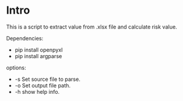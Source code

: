 # Intro
This is a script to extract value from .xlsx file and calculate risk value.

Dependencies:
* pip install openpyxl
* pip install argparse
    
options:
* -s Set source file to parse.
* -o Set output file path.
* -h show help info.
